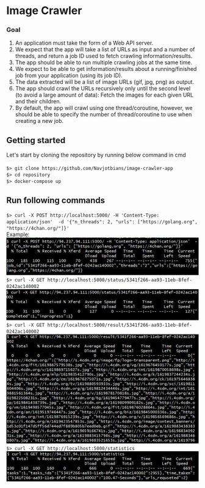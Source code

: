 
# Image Crawler

### Goal

1. An application must take the form of a Web API server.
2. We expect that the app will take a list of URLs as input and a number of threads,
and return a job ID used to fetch crawling information/results.
3. The app should be able to run multiple crawling jobs at the same time.
4. We expect to be able to get information/results about a running/finished job
from your application (using its job ID).
5. The data extracted will be a list of image URLs (gif, jpg, png) as output.
6. The app should crawl the URLs recursively only until the second level
(to avoid a large amount of data): Fetch the images for each given URL and their children.
7. By default, the app will crawl using one thread/coroutine, however,
we should be able to specify the number of thread/coroutine to use when creating a new job.

## Getting started

Let's start by cloning the repository by running below command in cmd
<br><br> `$> git clone https://github.com/Navjotbians/image-crawler-app` <br>
`$> cd repository` <br>
`$> docker-compose up` <br>

## Run following commands 

`$> curl -X POST http://localhost:5000/ -H 'Content-Type: application/json'  -d '{"n_threads": 2, "urls": ["https://golang.org", "https://4chan.org/"]}'` <br>
Example: <br>
![](images/1.JPG) <br>
`$> curl -X GET http://localhost:5000/status/5341f266-aa93-11eb-8fef-0242ac140002` <br>
![](images/status.JPG)
`$> curl -X GET http://localhost:5000/result/5341f266-aa93-11eb-8fef-0242ac140002` <br>
![](images/result.JPG)
`$> curl -X GET http://localhost:5000/statistics` <br>
![](images/statistics.JPG)




